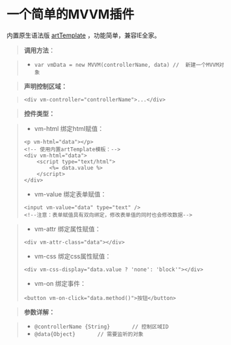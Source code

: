 一个简单的MVVM插件
===========
内置原生语法版 [artTemplate](https://github.com/aui/artTemplate) ，功能简单，兼容IE全家。

>**调用方法**：

> - ```var vmData = new MVVM(controllerName, data) //  新建一个MVVM对象 ```      
       
>**声明控制区域：**

> ```
> <div vm-controller="controllerName">...</div>
> ```
  
>**控件类型：**

> - vm-html
> 绑定html赋值：
> ```
> <p vm-html="data"></p>
> <!-- 使用内置artTemplate模板：-->
> <div vm-html="data">
>     <script type="text/html">
>         <%= data.value %>
>     </script>
> </div>
> ```
> - vm-value
> 绑定表单赋值：
> ```
> <input vm-value="data" type="text" />
> <!--注意：表单赋值具有双向绑定，修改表单值的同时也会修改数据-->
> ```

> - vm-attr
> 绑定属性赋值：
> ```
> <div vm-attr-class="data"></div>
> ```
> - vm-css
> 绑定css属性赋值：
> ```
> <div vm-css-display="data.value ? 'none': 'block'"></div>
> ```
> - vm-on
> 绑定事件：
> ```
> <button vm-on-click="data.method()">按钮</button>
> ```

            
>**参数详解：**

> - ```@controllerName {String}       // 控制区域ID    ```
> - ```@data{Object}       // 需要监听的对象          ```
                                                     